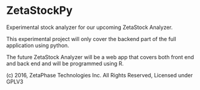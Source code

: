 # ZetaStockPy
Experimental stock analyzer for our upcoming ZetaStock Analyzer.

This experimental project will only cover the backend part of the full application using python.

The future ZetaStock Analyzer will be a web app that covers both front end and back end and will be programmed using R.


(c) 2016, ZetaPhase Technologies Inc. All Rights Reserved, Licensed under GPLV3
